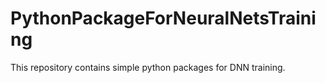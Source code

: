 # PythonPackageForNeuralNetsTraining
This repository contains simple python packages for DNN training. 
